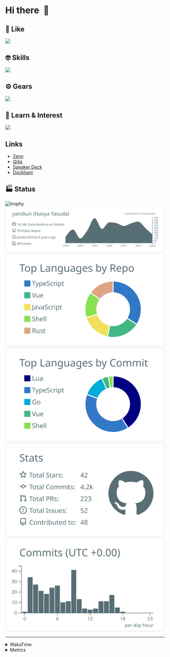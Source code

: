 # Hi there&nbsp; :wave:

## 💌 Like
<img src="https://go-skill-icons.vercel.app/api/icons?i=github" />

## 🤓 Skills
<img src="https://go-skill-icons.vercel.app/api/icons?i=js,ts,vue,nuxtjs,react,nextjs,go,lua,git" />

## ⚙️ Gears
<img src="https://go-skill-icons.vercel.app/api/icons?i=neovim,vscode,githubcopilot,alacritty,tmux" />

## 📖 Learn & Interest
<img src="https://go-skill-icons.vercel.app/api/icons?i=rust,deno,css,zig,playwright,githubactions,storybook,netlify,eslint" />

## Links
- [Zenn](https://zenn.dev/yanskun)
- [Qiita](https://qiita.com/yanskun)
- [Speaker Deck](https://speakerdeck.com/yanskun)
- [Dockhant](https://www.dockhunt.com/users/yanskun)

<!-- https://github.com/ryo-ma/github-profile-trophy -->

## 🏭 Status

<img src="https://github-profile-trophy.vercel.app/?username=yanskun&theme=onedark&row=1" alt="trophy">

<!-- https://github.com/vn7n24fzkq/github-profile-summary-cards -->
<picture>
  <source media="(prefers-color-scheme: dark)" srcset="https://raw.githubusercontent.com/yanskun/yanskun/master/profile-summary-card-output/nord_dark/0-profile-details.svg">
 <img src="https://raw.githubusercontent.com/yanskun/yanskun/master/profile-summary-card-output/default/0-profile-details.svg">
</picture>
<br>
<picture>
  <source media="(prefers-color-scheme: dark)" srcset="https://raw.githubusercontent.com/yanskun/yanskun/master/profile-summary-card-output/nord_dark/1-repos-per-language.svg">
 <img src="https://raw.githubusercontent.com/yanskun/yanskun/master/profile-summary-card-output/default/1-repos-per-language.svg">
</picture>
<picture>
  <source media="(prefers-color-scheme: dark)" srcset="https://raw.githubusercontent.com/yanskun/yanskun/master/profile-summary-card-output/nord_dark/2-most-commit-language.svg">
 <img src="https://raw.githubusercontent.com/yanskun/yanskun/master/profile-summary-card-output/default/2-most-commit-language.svg">
</picture>
<br>
<picture>
  <source media="(prefers-color-scheme: dark)" srcset="https://raw.githubusercontent.com/yanskun/yanskun/master/profile-summary-card-output/nord_dark/3-stats.svg">
 <img src="https://raw.githubusercontent.com/yanskun/yanskun/master/profile-summary-card-output/default/3-stats.svg">
</picture>
<picture>
  <source media="(prefers-color-scheme: dark)" srcset="https://raw.githubusercontent.com/yanskun/yanskun/master/profile-summary-card-output/nord_dark/4-productive-time.svg">
 <img src="https://raw.githubusercontent.com/yanskun/yanskun/master/profile-summary-card-output/default/4-productive-time.svg">
</picture>

---

<details>
  <summary>WakaTime</summary>
<!--START_SECTION:waka-->
![Code Time](http://img.shields.io/badge/Code%20Time-1%2C967%20hrs%2030%20mins-blue)

**🐱 My GitHub Data** 

> 📦 147.5 kB Used in GitHub's Storage 
 > 
> 🏆 883 Contributions in the Year 2025
 > 
> 💼 Opted to Hire
 > 
> 📜 130 Public Repositories 
 > 
> 🔑 4 Private Repositories 
 > 
**I'm an Early 🐤** 

```text
🌞 Morning                11202 commits       ████░░░░░░░░░░░░░░░░░░░░░   15.33 % 
🌆 Daytime                41817 commits       ██████████████░░░░░░░░░░░   57.23 % 
🌃 Evening                16471 commits       ██████░░░░░░░░░░░░░░░░░░░   22.54 % 
🌙 Night                  3574 commits        █░░░░░░░░░░░░░░░░░░░░░░░░   04.89 % 
```
📅 **I'm Most Productive on Tuesday** 

```text
Monday                   11135 commits       ████░░░░░░░░░░░░░░░░░░░░░   15.24 % 
Tuesday                  15840 commits       █████░░░░░░░░░░░░░░░░░░░░   21.68 % 
Wednesday                14465 commits       █████░░░░░░░░░░░░░░░░░░░░   19.80 % 
Thursday                 13647 commits       █████░░░░░░░░░░░░░░░░░░░░   18.68 % 
Friday                   12568 commits       ████░░░░░░░░░░░░░░░░░░░░░   17.20 % 
Saturday                 2261 commits        █░░░░░░░░░░░░░░░░░░░░░░░░   03.09 % 
Sunday                   3148 commits        █░░░░░░░░░░░░░░░░░░░░░░░░   04.31 % 
```


📊 **This Week I Spent My Time On** 

```text
🕑︎ Time Zone: Asia/Tokyo

💬 Programming Languages: 
TypeScript               22 hrs 33 mins      ██████████████████░░░░░░░   73.00 % 
YAML                     5 hrs 10 mins       ████░░░░░░░░░░░░░░░░░░░░░   16.76 % 
Go                       1 hr 5 mins         █░░░░░░░░░░░░░░░░░░░░░░░░   03.53 % 
Markdown                 53 mins             █░░░░░░░░░░░░░░░░░░░░░░░░   02.88 % 
Other                    30 mins             ░░░░░░░░░░░░░░░░░░░░░░░░░   01.65 % 

🔥 Editors: 
Neovim                   30 hrs 33 mins      █████████████████████████   98.91 % 
VS Code                  20 mins             ░░░░░░░░░░░░░░░░░░░░░░░░░   01.09 % 

💻 Operating System: 
Mac                      30 hrs 53 mins      █████████████████████████   100.00 % 
```


 Last Updated on 16/03/2025 06:28:06 UTC
<!--END_SECTION:waka-->
</details>

<details>
  <summary>Metrics</summary>
  <img src="https://github.com/yanskun/yanskun/blob/main/github-metrics.svg" alt="Metrics">
</details>
